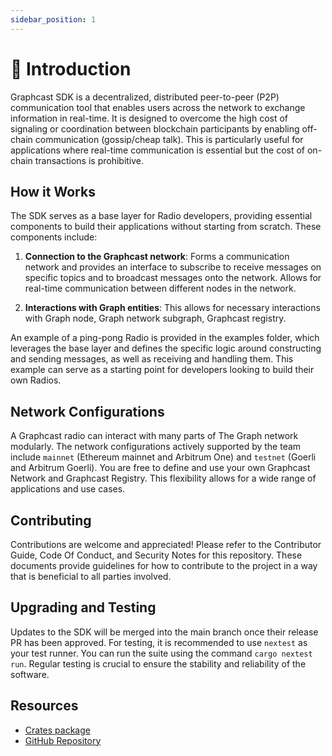 ```yaml
---
sidebar_position: 1
---
```


# 👋 Introduction

Graphcast SDK is a decentralized, distributed peer-to-peer (P2P) communication tool that enables users across the network to exchange information in real-time. It is designed to overcome the high cost of signaling or coordination between  blockchain participants by enabling off-chain communication (gossip/cheap talk). This is particularly useful for applications where real-time communication is essential but the cost of on-chain transactions is prohibitive.

## How it Works

The SDK serves as a base layer for Radio developers, providing essential components to build their applications without starting from scratch. These components include:

1. **Connection to the Graphcast network**: Forms a communication network and provides an interface to subscribe to receive messages on specific topics and to broadcast messages onto the network. Allows for real-time communication between different nodes in the network.

2. **Interactions with Graph entities**: This allows for necessary interactions with Graph node, Graph network subgraph, Graphcast registry.

An example of a ping-pong Radio is provided in the examples folder, which leverages the base layer and defines the specific logic around constructing and sending messages, as well as receiving and handling them. This example can serve as a starting point for developers looking to build their own Radios.

## Network Configurations

A Graphcast radio can interact with many parts of The Graph network modularly. The network configurations actively supported by the team include `mainnet` (Ethereum mainnet and Arbitrum One) and `testnet` (Goerli and Arbitrum Goerli). You are free to define and use your own Graphcast Network and Graphcast Registry. This flexibility allows for a wide range of applications and use cases.

## Contributing

Contributions are welcome and appreciated! Please refer to the Contributor Guide, Code Of Conduct, and Security Notes for this repository. These documents provide guidelines for how to contribute to the project in a way that is beneficial to all parties involved.

## Upgrading and Testing

Updates to the SDK will be merged into the main branch once their release PR has been approved. For testing, it is recommended to use `nextest` as your test runner. You can run the suite using the command `cargo nextest run`. Regular testing is crucial to ensure the stability and reliability of the software.

## Resources

- [Crates package](https://www.npmjs.com/package/@graphops/graphcast)
- [GitHub Repository](https://www.github.com/graphops/graphcast-sdk)
